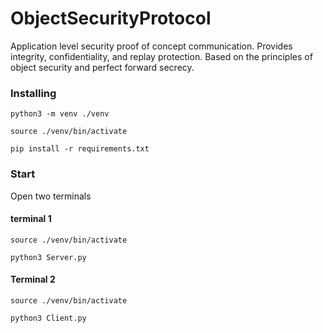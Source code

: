 # ObjectSecurityProtocol
Application level security proof of concept communication. Provides integrity, confidentiality, and replay protection. Based on the principles of object security and perfect forward secrecy.

### Installing 
```
python3 -m venv ./venv
```
```
source ./venv/bin/activate
```
```
pip install -r requirements.txt
```

### Start
Open two terminals

#### terminal 1
```
source ./venv/bin/activate
```
```
python3 Server.py
```
#### Terminal 2
```
source ./venv/bin/activate
```
```
python3 Client.py
```
